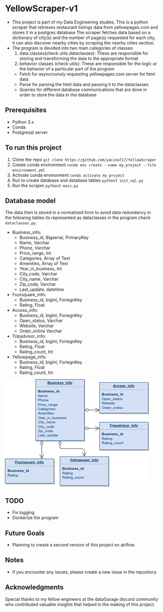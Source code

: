 # YellowScraper-v1
- This project is part of my Data Engineering studies, This is a python scraper that retrieves restaurant listings data from yellowpages.com and stores it in a postgres database
The scraper fetches data based on a dictionary of city(s) and the number of page(s) requested for each city, it can also discover nearby cities by scraping the nearby cities section.
- The program is devided into two main categories of classes:
  1. data classes(check utils.dataclasses):
  These are responsible for storing and transforming the data to the appropriate format
  2. behavior classes (check utils):
  These are responsible for the logic or the behavior of a particular part of the program
    - Fetch for asyncrounsly requesting yellowpages.com server for html data
    - Parse for parsing the html data and passing it to the dataclasses
    - Queries for different database communications that are done in order to store the data in the database
  

## Prerequisites
- Python 3.x
- Conda
- Postgresql server

## To run this project
1) Clone the repo `git clone https://github.com/yacine717/YellowScraper`
2) Create conda environment `conda env create --name my_project --file environment.yml`
3) Activate conda environment `conda activate my_project` 
4) Run to create database and database tables `python3 init_sql.py`
5) Run the scraper `python3 main.py`

## Database model
The data then is stored in a normalized form to avoid data redundancy in the following tables
its represented as dataclasses in the program check `dataclasses.py`.
- Business_info:
  - Business_id, Bigserial, PrimaryKey
  - Name, Varchar
  - Phone, Varchar
  - Price_range, Int
  - Categories, Array of Text
  - Amenities, Array of Text
  - Year_in_business, Int
  - City_code, Varchar
  - City_name, Varchar
  - Zip_code, Varchar
  - Last_update, datetime
- Foursquare_info:
  - Business_id, bigint, ForiegnKey
  - Rating, Float
- Access_info:
  - Business_id, bigint, ForiegnKey
  - Open_status, Varchar
  - Website, Varchar
  - Order_online Varchar
- Tripadvisor_info:
  - Business_id, bigint, ForiegnKey
  - Rating, Float
  - Rating_count, Int
- Yellowpage_info:
  - Business_id, bigint, ForiegnKey
  - Rating, Float
  - Rating_count, Int

![Database Diagram](assets/database_model.png)

## TODO
  - Fix logging
  - Dockerize the program

## Future Goals
  - Planning to create a second version of this project on airflow.

## Notes
- If you encounter any issues, please create a new issue in the repository.

## Acknowledgments
Special thanks to my fellow engineers at the dataGarage discord community who contributed valuable insights that helped in the making of this project.
